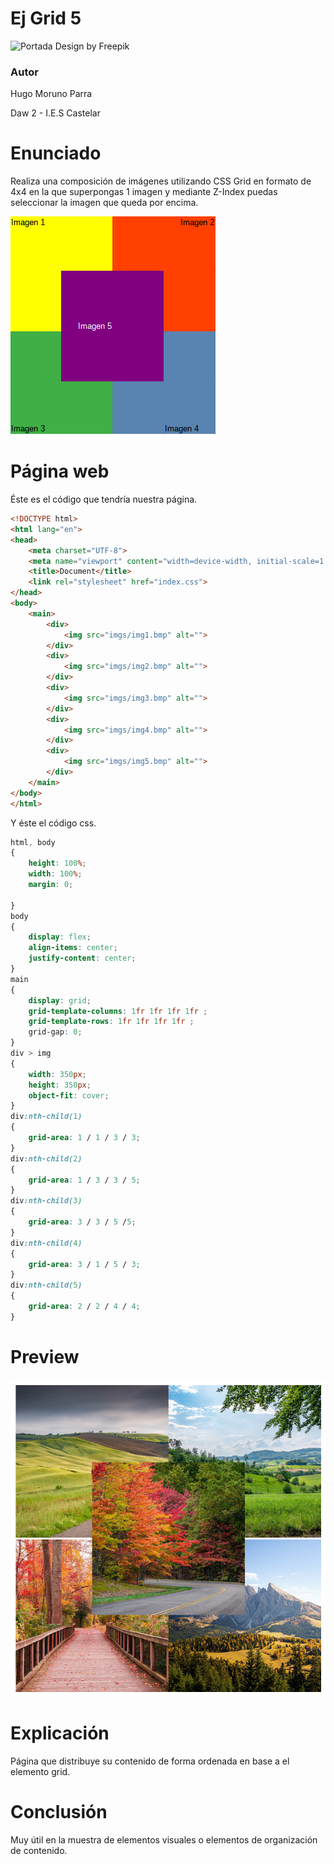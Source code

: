 # Ej Grid 5

![Portada](../imgs/portada.jpg)
Design by Freepik

### Autor

Hugo Moruno Parra  

Daw 2 - I.E.S Castelar

<div style="page-break-after: always;"></div>

# Enunciado

Realiza una composición de imágenes utilizando CSS Grid en formato de 4x4 en la que superpongas 1 imagen y mediante Z-Index puedas seleccionar la imagen que queda por encima.

![Enunciado](img.bmp)

# Página web

Éste es el código que tendría nuestra página.

```html
<!DOCTYPE html>
<html lang="en">
<head>
    <meta charset="UTF-8">
    <meta name="viewport" content="width=device-width, initial-scale=1.0">
    <title>Document</title>
    <link rel="stylesheet" href="index.css">
</head>
<body>
    <main>
        <div>
            <img src="imgs/img1.bmp" alt="">
        </div>
        <div>
            <img src="imgs/img2.bmp" alt="">
        </div>
        <div>
            <img src="imgs/img3.bmp" alt="">
        </div>
        <div>
            <img src="imgs/img4.bmp" alt="">
        </div>
        <div>
            <img src="imgs/img5.bmp" alt="">
        </div>
    </main>
</body>
</html>
```

<div style="page-break-after: always;"></div>

Y éste el código css.

```css
html, body
{
    height: 100%;
    width: 100%;
    margin: 0;
    
}
body
{
    display: flex;
    align-items: center;
    justify-content: center;
}
main
{
    display: grid;
    grid-template-columns: 1fr 1fr 1fr 1fr ; 
    grid-template-rows: 1fr 1fr 1fr 1fr ;
    grid-gap: 0;
}
div > img
{
    width: 350px;
    height: 350px;
    object-fit: cover;
}
div:nth-child(1)
{
    grid-area: 1 / 1 / 3 / 3;
}
div:nth-child(2)
{
    grid-area: 1 / 3 / 3 / 5;
}
div:nth-child(3)
{
    grid-area: 3 / 3 / 5 /5;
}
div:nth-child(4)
{
    grid-area: 3 / 1 / 5 / 3;
}
div:nth-child(5)
{
    grid-area: 2 / 2 / 4 / 4;
}
```

<div style="page-break-after: always;"></div>

# Preview

![Vista final de la página](./preview.png)

# Explicación

Página que distribuye su contenido de forma ordenada en base a el elemento grid.

# Conclusión

Muy útil en la muestra de elementos visuales o elementos de organización de contenido.
